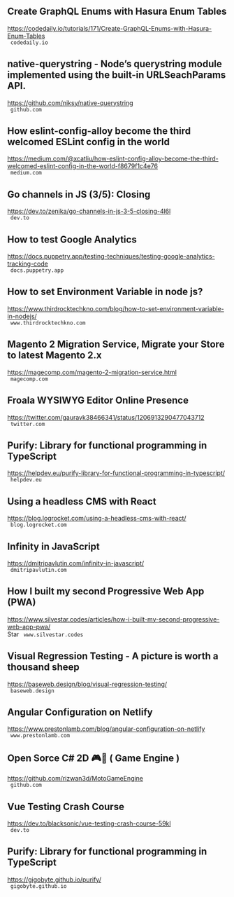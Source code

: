 ## Create GraphQL Enums with Hasura Enum Tables  
https://codedaily.io/tutorials/171/Create-GraphQL-Enums-with-Hasura-Enum-Tables  
 ` codedaily.io`
  

## native-querystring - Node’s querystring module implemented using the built-in URLSeachParams API.  
https://github.com/niksy/native-querystring  
 ` github.com`
  

## How eslint-config-alloy become the third welcomed ESLint config in the world  
https://medium.com/@xcatliu/how-eslint-config-alloy-become-the-third-welcomed-eslint-config-in-the-world-f8679f1c4e76  
 ` medium.com`
  

## Go channels in JS (3/5): Closing  
https://dev.to/zenika/go-channels-in-js-3-5-closing-4l6l  
 ` dev.to`
  

## How to test Google Analytics  
https://docs.puppetry.app/testing-techniques/testing-google-analytics-tracking-code  
 ` docs.puppetry.app`
  

## How to set Environment Variable in node js?  
https://www.thirdrocktechkno.com/blog/how-to-set-environment-variable-in-nodejs/  
 ` www.thirdrocktechkno.com`
  

## Magento 2 Migration Service, Migrate your Store to latest Magento 2.x  
https://magecomp.com/magento-2-migration-service.html  
 ` magecomp.com`
  

## Froala WYSIWYG Editor Online Presence  
https://twitter.com/gauravk38466341/status/1206913290477043712  
 ` twitter.com`
  

## Purify: Library for functional programming in TypeScript  
https://helpdev.eu/purify-library-for-functional-programming-in-typescript/  
 ` helpdev.eu`
  

## Using a headless CMS with React  
https://blog.logrocket.com/using-a-headless-cms-with-react/  
 ` blog.logrocket.com`
  

## Infinity in JavaScript  
https://dmitripavlutin.com/infinity-in-javascript/  
 ` dmitripavlutin.com`
  

## How I built my second Progressive Web App (PWA)  
https://www.silvestar.codes/articles/how-i-built-my-second-progressive-web-app-pwa/  
Star ` www.silvestar.codes`
  

## Visual Regression Testing - A picture is worth a thousand sheep  
https://baseweb.design/blog/visual-regression-testing/  
 ` baseweb.design`
  

## Angular Configuration on Netlify  
https://www.prestonlamb.com/blog/angular-configuration-on-netlify  
 ` www.prestonlamb.com`
  

## Open Sorce C# 2D 🎮🚂 ( Game Engine )  
https://github.com/rizwan3d/MotoGameEngine  
 ` github.com`
  

## Vue Testing Crash Course  
https://dev.to/blacksonic/vue-testing-crash-course-59kl  
 ` dev.to`
  

## Purify: Library for functional programming in TypeScript  
https://gigobyte.github.io/purify/  
 ` gigobyte.github.io`
  

